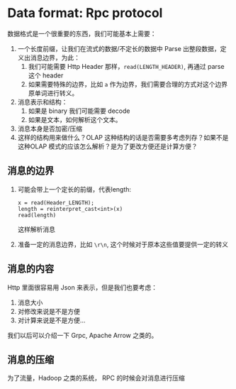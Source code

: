 # Data format: Rpc protocol

数据格式是一个很重要的东西，我们可能基本上需要：

1. 一个长度前缀，让我们在流式的数据/不定长的数据中 Parse 出整段数据，定义出消息边界，为此：
   1. 我们可能需要 Http Header 那样，`read(LENGTH_HEADER)`, 再通过 parse 这个 header
   2. 如果需要特殊的边界，比如 `a` 作为边界，我们需要合理的方式对这个边界原单词进行转义。
2. 消息表示和结构：
   1. 如果是 binary 我们可能需要 decode
   2. 如果是文本，如何解析这个文本。
3. 消息本身是否加密/压缩
4. 这样的结构用来做什么？OLAP 这种结构的话是否需要多考虑列存？如果不是这种OLAP 模式的应该怎么解析？是为了更改方便还是计算方便？

## 消息的边界

1. 可能会带上一个定长的前缀，代表length:

   ```
   x = read(Header_LENGTH);
   length = reinterpret_cast<int>(x)
   read(length)
   ```

   这样解析消息

2. 准备一定的消息边界，比如 `\r\n`, 这个时候对于原本这些值要提供一定的转义

## 消息的内容

Http 里面很容易用 Json 来表示，但是我们也要考虑：

1. 消息大小
2. 对修改来说是不是方便
3. 对计算来说是不是方便...

我们以后可以介绍一下 Grpc, Apache Arrow 之类的。

## 消息的压缩

为了流量，Hadoop 之类的系统， RPC 的时候会对消息进行压缩